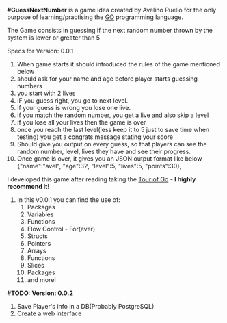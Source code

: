 **#GuessNextNumber**
 is a game idea created by Avelino Puello for the only purpose of learning/practising the [GO](https://golang.org/) programming language.

The Game consists in guessing if the next random number thrown by the system is lower or greater than 5


Specs for Version: 0.0.1

1. When game starts it should introduced the rules of the game mentioned below
2. should ask for your name and age before player starts guessing numbers 
3. you start with 2 lives
4. iF you guess right, you go to next level.
5. if your guess is wrong you lose one live.
6. if you match the random number, you get a live and also skip a level
7. if you lose all your lives then the game is over
8. once you reach the last level(less keep it to 5 just to save time when testing) you get a congrats message stating your score
9. Should give you output on every guess, so that players can see the random number, level, lives they have and see their progress.
10. Once game is over, it gives you an JSON output format like below
	{"name":"avel", "age":32, "level":5, "lives":5, "points":30},
		

I developed this game after reading taking the [Tour of Go](https://tour.golang.org) -  **I highly recommend it!**

1. In this v0.0.1 you can find the use of: 
	1. Packages 
	2. Variables 
	3. Functions 
	4. Flow Control - For(ever) 
	5. Structs 
	6. Pointers 
	7. Arrays 
	8. Functions 
	9. Slices
	10. Packages
	11. and more! 

**#TODO: Version: 0.0.2**

1. Save Player's info in a DB(Probably PostgreSQL)
2. Create a web interface
